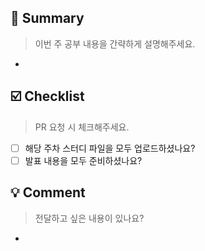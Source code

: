 ## 👑 Summary
> 이번 주 공부 내용을 간략하게 설명해주세요.
- 

## ☑️ Checklist
> PR 요청 시 체크해주세요.
- [ ] 해당 주차 스터디 파일을 모두 업로드하셨나요?
- [ ] 발표 내용을 모두 준비하셨나요?

## 💡 Comment
> 전달하고 싶은 내용이 있나요?
-
